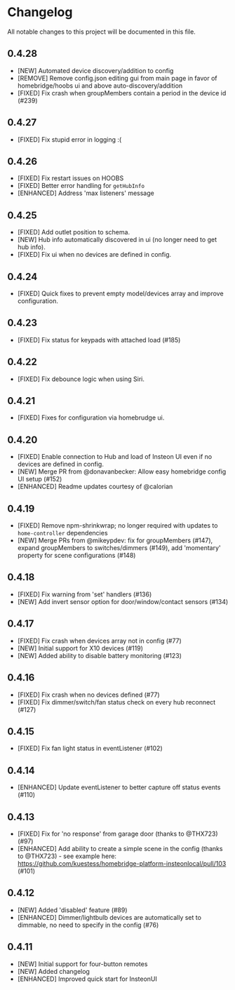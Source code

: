 # Changelog

All notable changes to this project will be documented in this file.
## 0.4.28
- [NEW] Automated device discovery/addition to config
- [REMOVE] Remove config.json editing gui from main page in favor of homebridge/hoobs ui and above auto-discovery/addition
- [FIXED] Fix crash when groupMembers contain a period in the device id (#239)

## 0.4.27
- [FIXED] Fix stupid error in logging :(
## 0.4.26
- [FIXED] Fix restart issues on HOOBS
- [FIXED] Better error handling for `getHubInfo`
- [ENHANCED] Address 'max listeners' message

## 0.4.25
- [FIXED] Add outlet position to schema.
- [NEW] Hub info automatically discovered in ui (no longer need to get hub info).
- [FIXED] Fix ui when no devices are defined in config.
## 0.4.24
- [FIXED] Quick fixes to prevent empty model/devices array and improve configuration.
## 0.4.23
- [FIXED] Fix status for keypads with attached load (#185)
## 0.4.22
- [FIXED] Fix debounce logic when using Siri.
## 0.4.21
- [FIXED] Fixes for configuration via homebrudge ui.
## 0.4.20
- [FIXED] Enable connection to Hub and load of Insteon UI even if no devices are defined in config.
- [NEW] Merge PR from @donavanbecker: Allow easy homebridge config UI setup (#152)
- [ENHANCED] Readme updates courtesy of @calorian
## 0.4.19
- [FIXED] Remove npm-shrinkwrap; no longer required with updates to `home-controller` dependencies
- [NEW] Merge PRs from @mikeypdev: fix for groupMembers (#147), expand groupMembers to switches/dimmers (#149), add 'momentary' property for scene configurations (#148)
## 0.4.18
- [FIXED] Fix warning from 'set' handlers (#136)
- [NEW] Add invert sensor option for door/window/contact sensors (#134)
## 0.4.17

- [FIXED] Fix crash when devices array not in config (#77)
- [NEW] Initial support for X10 devices (#119)
- [NEW] Added ability to disable battery monitoring (#123)
## 0.4.16

- [FIXED] Fix crash when no devices defined (#77)
- [FIXED] Fix dimmer/switch/fan status check on every hub reconnect (#127)
## 0.4.15

- [FIXED] Fix fan light status in eventListener (#102)
## 0.4.14

- [ENHANCED] Update eventListener to better capture off status events (#110)

## 0.4.13

- [FIXED] Fix for 'no response' from garage door (thanks to @THX723) (#97)
- [ENHANCED] Add ability to create a simple scene in the config (thanks to @THX723) - see example here: https://github.com/kuestess/homebridge-platform-insteonlocal/pull/103 (#101)

## 0.4.12

- [NEW] Added 'disabled' feature (#89)
- [ENHANCED] Dimmer/lightbulb devices are automatically set to dimmable, no need to specify in the config (#76)

## 0.4.11

- [NEW] Initial support for four-button remotes
- [NEW] Added changelog
- [ENHANCED] Improved quick start for InsteonUI